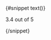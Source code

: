 <Rating total={5} rating={3.4}>
  {#snippet text()}
    <p class="ms-2 pt-4 text-sm font-medium text-gray-500 dark:text-gray-400">
      3.4 out of 5
    </p>
  {/snippet}
</Rating>